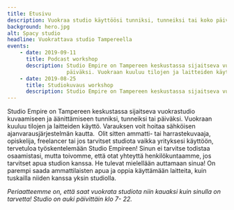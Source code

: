```yaml
---
title: Etusivu
description: Vuokraa studio käyttöösi tunniksi, tunneiksi tai koko päiväksi! Samalla vuokrahinnalla saat käyttöösi tilat sekä laitteet.
background: hero.jpg
alt: Spacy studio
headline: Vuokrattava studio Tampereella
events:
    - date: 2019-09-11
      title: Podcast workshop
      description: Studio Empire on Tampereen keskustassa sijaitseva vuokrastudio kuvaamiseen ja äänittämiseen tunniksi, tunneiksi tai
                   päiväksi. Vuokraan kuuluu tilojen ja laitteiden käyttö. Varauksen voit hoitaa sähköisen ajanvarausjärjestelmän kautta.
    - date: 2019-08-25
      title: Studiokuvaus workshop
      description: Studio Empire on Tampereen keskustassa sijaitseva vuokrastudio kuvaamiseen ja äänittämiseen tunniksi, tunneiksi tai päiväksi. Vuokraan kuuluu tilojen ja laitteiden käyttö.​
---
```


Studio Empire on Tampereen keskustassa sijaitseva vuokrastudio kuvaamiseen ja äänittämiseen tunniksi, tunneiksi tai
päiväksi. Vuokraan kuuluu tilojen ja laitteiden käyttö. Varauksen voit hoitaa sähköisen ajanvarausjärjestelmän kautta.
​
Olit sitten ammatti- tai harrastekuvaaja, opiskelija, freelancer tai jos tarvitset studiota vaikka yrityksesi käyttöön,
tervetuloa työskentelemään Studio Empireen! Sinun ei tarvitse todistaa osaamistasi, mutta toivomme, että otat yhteyttä
henkilökuntaamme, jos tarvitset apua studion kanssa. He tulevat mielellään auttamaan sinua! On parempi saada
ammattilaisten apua ja oppia käyttämään laitteita, kuin tuskailla niiden kanssa yksin studiolla.

_Periaatteemme on, että saat vuokrata studiota niin kauaksi kuin sinulla on tarvetta!
Studio on auki päivittäin klo 7- 22._

